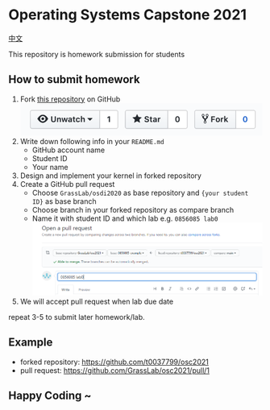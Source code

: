 # Operating Systems Capstone 2021

[中文](讀我.md)

This repository is homework submission for students

## How to submit homework

1. Fork [this repository](https://github.com/GrassLab/osc2021) on GitHub 
    ![](images/fork_button.png)
2. Write down following info in your `README.md`
    - GitHub account name
    - Student ID
    - Your name
3. Design and implement your kernel in forked repository
4. Create a GitHub pull request
    - Choose `GrassLab/osdi2020` as base repository and `{your student ID}` as base branch
    - Choose branch in your forked repository as compare branch
    - Name it with student ID and which lab e.g. `0856085 lab0`
    ![](images/pull_request.png)
5. We will accept pull request when lab due date

repeat 3-5 to submit later homework/lab.

## Example

- forked repository: https://github.com/t0037799/osc2021
- pull request: https://github.com/GrassLab/osc2021/pull/1

## Happy Coding ~
